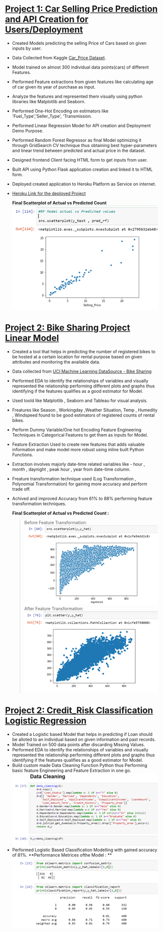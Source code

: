 # [Project 1: Car Selling Price Prediction and API Creation for Users/Deployment](https://github.com/Rohan553/Car-Price-Prod_Deployment)
         
   * Created Models predicting the selling Price of Cars based on given inputs by user.
   * Data Collected from Kaggle [Car_Price Dataset](https://www.kaggle.com/nehalbirla/vehicle-dataset-from-cardekho/download).
   * Model trained on almost 300 individual data points(cars) of different Features.
   * Performed Feature extractions from given features like calculating age of car given its year of purchase as input.
   * Analyze the features and represented them visually using python libraries like Matplotlib and Seaborn.
   * Performed One-Hot Encoding on estimators like 'Fuel_Type','Seller_Type', 'Transmission.
   * Performed Linear Regression Model for API creation and Deployment Demo Purpose.
   * Performed Random Forest Regressor as final Model optimizing it through GridSearch CV technique thus obtaining best hyper-parameters and linear trend between predicted        and actual price in the dataset.
   * Designed frontend Client facing HTML form to get inputs from user.
   * Built API using Python Flask application creation and linked it to HTML form.
   * Deployed created application to Heroku Platform as Service on internet.
   * [Heroku Link for the deployed Project](https://id.heroku.com/login) 
      
     **Final Scatterplot of Actual vs Predicted Count**
     ![](Images/car.PNG)
     
# [Project 2: Bike Sharing Project Linear Model](https://github.com/Rohan553/Bike_Sharing-Linear-Regression)
   
   * Created a tool that helps in predicting the number of registered bikes to be hosted at a certain location for rental purpose based on given attributes and monitoring          the available data.
   * Data collected from [UCI Machine Learning DataSource - Bike Sharing](https://archive.ics.uci.edu/ml/datasets/bike+sharing+dataset)
   * Performed EDA to identify the relationships of variables and visually represented the relationship performing different plots and graphs thus identifying if the features      qualifies as a good estimator for Model.
   * Used toold like Matplotlib , Seaborn and Tableau for visual analysis.
   * Freatures like Season , Workingday ,Weather Situation, Temp , Humedity , Windspeed found to be good estimators of registered counts of rental bikes.
   * Perform Dummy Variable/One hot Encoding Feature Engineering Techniques in Categorical Features to get them as inputs for Model.
   * Feature Extraction Used to create new features that adds valuable information and make model more robust using inline built Python Functions.
   * Extraction involves majorly date-time related variables like - hour , month , daynight , peak hour , year from date-time column.
   * Freature transformation technique used (Log Transformation , Polynomial Transformation) for gaining more accuracy and perform trade off.
   * Achived and improved Accuracy from 61% to 88% performing feature transformation techniques.
     
     **Final Scatterplot of Actual vs Predicted Count :** 
       > Before Feature Transformation:  
         ![](Images/before%20scatter.PNG)             
       > After Feature Transformation:
         ![](Images/after%20scatter.PNG)
      
 # [Project 2: Credit_Risk Classification Logistic Regression](https://github.com/Rohan553/credit_risk_logistic)
  
  * Created a Logistic based Model that helps in predicting if Loan should be alloted to an individual based on given information and past records.
  * Model Trained on 500 data points after discarding Missing Values.
  * Performed EDA to identify the relationships of variables and visually represented the relationship performing different plots and graphs thus identifying if the features     qualifies as a good estimator for Model.
  * Build custom made Data Cleaning Function Python thus Performing basic feature Engineering and Feature Extraction in one go.
  ![](Images/data%20cleaning.PNG)
  * Performed Logistic Based Classification Modelling with gained accuracy of 81%.
  **Performance Metrices ofthe Model : **
  ![](Images/performances.PNG)
   
  
  
  
